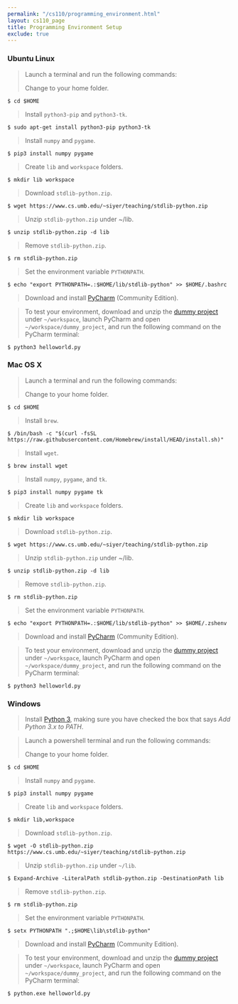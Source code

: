 ```yaml
---
permalink: "/cs110/programming_environment.html"
layout: cs110_page
title: Programming Environment Setup
exclude: true
---
```


### Ubuntu Linux

> Launch a terminal and run the following commands:
>
> Change to your home folder.
```
$ cd $HOME
```
>
> Install `python3-pip` and `python3-tk`.
```
$ sudo apt-get install python3-pip python3-tk
```
>
> Install `numpy` and `pygame`.
```
$ pip3 install numpy pygame
```
>
> Create `lib` and `workspace` folders.
```
$ mkdir lib workspace
```
>
> Download `stdlib-python.zip`.
```
$ wget https://www.cs.umb.edu/~siyer/teaching/stdlib-python.zip
```
>
> Unzip `stdlib-python.zip` under ~/lib.
```
$ unzip stdlib-python.zip -d lib
```
>
> Remove `stdlib-python.zip`.
```
$ rm stdlib-python.zip
```
>
> Set the environment variable `PYTHONPATH`.
```
$ echo "export PYTHONPATH=.:$HOME/lib/stdlib-python" >> $HOME/.bashrc
```

> Download and install
[PyCharm](https://www.jetbrains.com/pycharm/download/#section=linux) (Community Edition).

> To test your environment, download and unzip the
[dummy project](https://www.cs.umb.edu/~siyer/teaching/cs110/dummy_project.zip) under `~/workspace`, launch PyCharm and open `~/workspace/dummy_project`, and run the following command on the PyCharm terminal:
```
$ python3 helloworld.py
```

### Mac OS X

> Launch a terminal and run the following commands: 
>
> Change to your home folder.
```
$ cd $HOME
```
>
> Install `brew`.
```
$ /bin/bash -c "$(curl -fsSL https://raw.githubusercontent.com/Homebrew/install/HEAD/install.sh)"
```
>
> Install `wget`.
```
$ brew install wget
```
>
> Install `numpy`, `pygame`, and `tk`.
```
$ pip3 install numpy pygame tk
```
>
> Create `lib` and `workspace` folders.
```
$ mkdir lib workspace
```
>
> Download `stdlib-python.zip`.
```
$ wget https://www.cs.umb.edu/~siyer/teaching/stdlib-python.zip
```
>
> Unzip `stdlib-python.zip` under ~/lib.
```
$ unzip stdlib-python.zip -d lib
```
>
> Remove `stdlib-python.zip`.
```
$ rm stdlib-python.zip
```
>
> Set the environment variable `PYTHONPATH`.
```
$ echo "export PYTHONPATH=.:$HOME/lib/stdlib-python" >> $HOME/.zshenv
```

> Download and install
[PyCharm](https://www.jetbrains.com/pycharm/download/#section=mac) (Community Edition).

> To test your environment, download and unzip the
[dummy project](https://www.cs.umb.edu/~siyer/teaching/cs110/dummy_project.zip) under `~/workspace`, launch PyCharm and open `~/workspace/dummy_project`, and run the following command on the PyCharm terminal:
```
$ python3 helloworld.py
```

### Windows

> Install [Python 3](https://www.python.org/downloads/),  making sure you have checked the box that says *Add
Python 3.x to PATH*.

> Launch a powershell terminal and run the following commands:
>
> Change to your home folder.
```
$ cd $HOME
```
>
> Install `numpy` and `pygame`.
```
$ pip3 install numpy pygame
```
>
> Create `lib` and `workspace` folders.
```
$ mkdir lib,workspace
```
>
> Download `stdlib-python.zip`.
```
$ wget -O stdlib-python.zip https://www.cs.umb.edu/~siyer/teaching/stdlib-python.zip
```
>
> Unzip `stdlib-python.zip` under `~/lib`.
```
$ Expand-Archive -LiteralPath stdlib-python.zip -DestinationPath lib
```
>
> Remove `stdlib-python.zip`.
```
$ rm stdlib-python.zip
```
>
> Set the environment variable `PYTHONPATH`.
```
$ setx PYTHONPATH ".;$HOME\lib\stdlib-python"
```

> Download and install
[PyCharm](https://www.jetbrains.com/pycharm/download/#section=windows) (Community Edition).

> To test your environment, download and unzip the
[dummy project](https://www.cs.umb.edu/~siyer/teaching/cs110/dummy_project.zip) under `~/workspace`, launch PyCharm and open `~/workspace/dummy_project`, and run the following command on the PyCharm terminal:
```
$ python.exe helloworld.py
```
